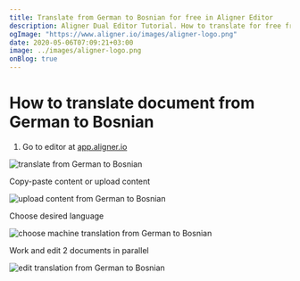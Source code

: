 ```yaml
---
title: Translate from German to Bosnian for free in Aligner Editor
description: Aligner Dual Editor Tutorial. How to translate for free from German to Bosnian. Aligner is multilingual document management platform. 
ogImage: "https://www.aligner.io/images/aligner-logo.png"
date: 2020-05-06T07:09:21+03:00
image: ../images/aligner-logo.png
onBlog: true
---
```


# How to translate document from German to Bosnian

1. Go to editor at [app.aligner.io](https://app.aligner.io "Aligner App web page")

![translate from German to Bosnian](../aligner-blank-editor.png "translate from German to Bosnian")

Copy-paste content or upload content

![upload content from German to Bosnian](../aligner-uploaded-document.png "upload content from German to Bosnian")

Choose desired language

![choose machine translation from German to Bosnian](../aligner-language-dropdown.png "choose machine translation from German to Bosnian")

Work and edit 2 documents in parallel

![edit translation from German to Bosnian](../aligner-double-sitded-editor.png "edit translation from German to Bosnian")

